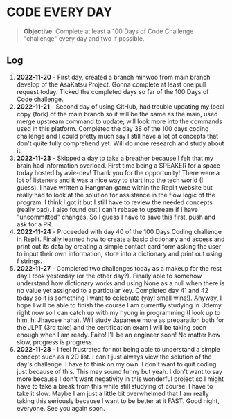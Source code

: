 # CODE EVERY DAY

> **Objective**: Complete at least a 100 Days of Code Challenge "challenge" every day and two if possible.

## Log

1. **2022-11-20** - First day, created a branch minwoo from main branch develop of the AsaKatsu Project. Gonna complete at least one pull request today. Ticked the completed days so far of the 100 Days of Code challenge.
2. **2022-11-21** - Second day of using GitHub, had trouble updating my local copy (fork) of the main branch so it will be the same as the main, used merge upstream command to update; will look more into the commands used in this platform. Completed the day 38 of the 100 days coding challenge and I could pretty much say I still have a lot of concepts that don't quite fully comprehend yet. Will do more research and study about it.
3. **2022-11-23** - Skipped a day to take a breather because I felt that my brain had information overload. First time being a SPEAKER for a space today hosted by avie-dev! Thank you for the opportunity! There were a lot of listeners and it was a nice way to start into the tech world (I guess). I have written a Hangman game within the Replit website but really had to look at the solution for assistance in the flow logic of the program. I think I got it but I still have to review the needed concepts (really bad). I also found out I can't rebase to upstream if I have "uncommitted" changes. So I guess I have to save this first, push and ask for a PR.
4. **2022-11-24** - Proceeded with day 40 of the 100 Days Coding challenge in Replit. Finally learned how to create a basic dictionary and access and print out its data by creating a simple contact card form asking the user to input their own information, store into a dictionary and print out using f strings.
5. **2022-11-27** - Completed two challenges today as a makeup for the rest day I took yesterday (or the other day?). Finally able to somehow understand how dictionary works and using None as a null when there is no value yet assigned to a particular key. Completed day 41 and 42 today so it is something I want to celebrate (yay! small wins!). Anyway, I hope I will be able to finish the course I am currently studying in Udemy right now so I can catch up with my hyung in programming (I look up to him, hi Jhaycee haha). Will study Japanese more as preparation both for the JLPT (3rd take) and the certification exam I will be taking soon enough when I am ready. Faito! I'll be an engineer soon! No matter how slow, progress is progress.
6. **2022-11-28** - I feel frustrated for not being able to understand a simple concept such as a 2D list. I can't just always view the solution of the day's challenge. I have to think on my own. I don't want to quit coding just because of this. This may sound funny but yeah. I don't want to say more because I don't want negativity in this wonderful project so I might have to take a break from this while still studying of course. I have to take it slow. Maybe I am just a little bit overwhelmed that I am really taking this seriously because I want to be better at it FAST. Good night, everyone. See you again soon.